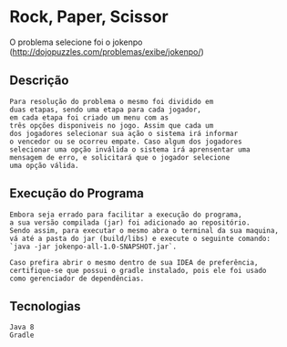 # Rock, Paper, Scissor

O problema selecione foi o jokenpo (http://dojopuzzles.com/problemas/exibe/jokenpo/)

## Descrição
    Para resolução do problema o mesmo foi dividido em 
    duas etapas, sendo uma etapa para cada jogador, 
    em cada etapa foi criado um menu com as 
    três opções disponiveis no jogo. Assim que cada um
    dos jogadores selecionar sua ação o sistema irá informar
    o vencedor ou se ocorreu empate. Caso algum dos jogadores
    selecionar uma opção inválida o sistema irá aprensentar uma
    mensagem de erro, e solicitará que o jogador selecione
    uma opção válida.
    
## Execução do Programa
    Embora seja errado para facilitar a execução do programa, 
    a sua versão compilada (jar) foi adicionado ao repositório.
    Sendo assim, para executar o mesmo abra o terminal da sua maquina,
    vá até a pasta do jar (build/libs) e execute o seguinte comando:
    `java -jar jokenpo-all-1.0-SNAPSHOT.jar`.
    
    Caso prefira abrir o mesmo dentro de sua IDEA de preferência,
    certifique-se que possui o gradle instalado, pois ele foi usado
    como gerenciador de dependências.

## Tecnologias
    Java 8
    Gradle